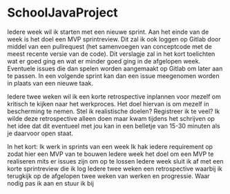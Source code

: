 # SchoolJavaProject

Iedere week wil ik starten met een nieuwe sprint. Aan het einde van de week is het doel een MVP sprintreview. Dit zal ik ook loggen op Gitlab door middel van een pullrequest (het samenvoegen van conceptcode met de meest recente versie van de code). Dit verslagje zal in het kort toelichten wat er goed ging en wat er minder goed ging in de afgelopen week. Eventuele issues die dan spelen worden aangemaakt op Gitlab om later aan te passen. In een volgende sprint kan dan een issue meegenomen worden in plaats van een nieuwe taak. 

Iedere twee weken wil ik een korte retrospective inplannen voor mezelf om kritisch te kijken naar het werkproces. Het doel hiervan is om mezelf in bescherming te nemen. Stel ik realistische doelen? Registreer ik te veel? Ik wilde deze retrospective alleen doen maar kwam tijdens het schrijven op het idee dat dit eventueel met jou kan in een belletje van 15-30 minuten als je daarvoor open staat.

In het kort:
Ik werk in sprints van een week
Ik hak iedere requirement op zodat hier een MVP van te bouwen
Iedere week het doel om een MVP te realiseren mits er issues zijn om op te lossen
Iedere week sluit ik af met een korte sprintreview die ik log
Iedere twee weken een retrospective waarbij ik terugkijk op de afgelopen twee weken van werken en progressie. Waar nodig pas ik aan en stuur ik bij
